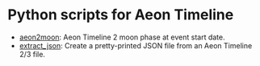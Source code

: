 # Python scripts for Aeon Timeline

- [aeon2moon](aeon2moon): Aeon Timeline 2 moon phase at event start date.
- [extract_json](extract_json): Create a pretty-printed JSON file from an Aeon Timeline 2/3 file.
